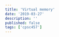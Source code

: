 ```yaml
---
title: 'Virtual memory'
date: '2019-03-27'
description: ''
published: false
tags: ['cpsc457']
---
```


<!--Content-->